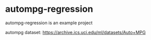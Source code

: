 autompg-regression
===================

autompg-regression is an example project

autompg dataset:
https://archive.ics.uci.edu/ml/datasets/Auto+MPG
